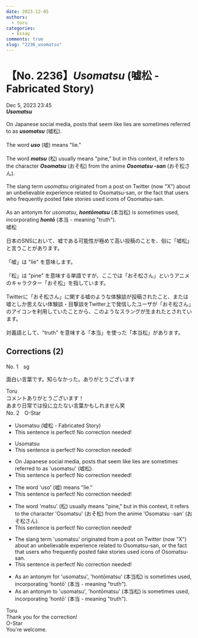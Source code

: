 ```yaml
---
date: 2023-12-05
authors:
  - toru
categories:
  - Essay
comments: true
slug: "2236_usomatsu"
---
```


# 【No. 2236】<strong><em>Usomatsu</strong></em> (嘘松 - Fabricated Story)
<div class="date">Dec 5, 2023 23:45</div>
<div id="post"><div id="body_show_ori">
<strong><em>Usomatsu</strong></em><br/><br/>On Japanese social media, posts that seem like lies are sometimes referred to as <strong><em>usomatsu</em></strong> (嘘松).<br/><br/>The word <strong><em>uso</em></strong> (嘘) means "lie."<br/><br/>The word <strong><em>matsu</em></strong> (松) usually means "pine," but in this context, it refers to the character <strong><em>Osomatsu</em></strong> (おそ松) from the anime <strong><em>Osomatsu -san</em></strong> (おそ松さん).<br/><br/>The slang term <em>usomatsu</em> originated from a post on Twitter (now "X") about an unbelievable experience related to Osomatsu-san, or the fact that users who frequently posted fake stories used icons of Osomatsu-san.<br/><br/>As an antonym for <em>usomatsu</em>, <strong><em>hontōmatsu</em></strong> (本当松) is sometimes used, incorporating <strong><em>hontō</em></strong> (本当 - meaning "truth").
</div></div>

<!-- more -->

<div id="post_ja"><div id="body_show_mo">
嘘松<br/><br/>日本のSNSにおいて、嘘である可能性が極めて高い投稿のことを、俗に「嘘松」と言うことがあります。<br/><br/>「嘘」は "lie" を意味します。<br/><br/>「松」は "pine" を意味する単語ですが、ここでは「おそ松さん」というアニメのキャラクター「おそ松」を指しています。<br/><br/>Twitterに「おそ松さん」に関する嘘のような体験談が投稿されたこと、または嘘としか思えない体験談・目撃談をTwitter上で発信したユーザが「おそ松さん」のアイコンを利用していたことから、このようなスラングが生まれたとされています。<br/><br/>対義語として、"truth" を意味する「本当」を使った「本当松」があります。
</div></div>

## Corrections (2)
<div id="block"><div class="first_name"> No. 1　<span class="just_name">sg</span></div><div id="block2">
<p class="comment_small">
 面白い言葉です。知らなかった。ありがとうございます
</p>

</div><div class="name"><span class="just_name">Toru</span><br>
コメントありがとうございます！<br/>あまり日常では役に立たない言葉かもしれません笑
</div>
</div>
<div id="block"><div class="first_name"> No. 2　<span class="just_name">O-Star</span></div><div id="block2">
<ul class="correction_field">
<li class="incorrect">Usomatsu (嘘松 - Fabricated Story)</li>
<li class="corrected perfect">This sentence is perfect! No correction needed!</li>
</ul>
<ul class="correction_field">
<li class="incorrect">Usomatsu</li>
<li class="corrected perfect">This sentence is perfect! No correction needed!</li>
</ul>
<ul class="correction_field">
<li class="incorrect">On Japanese social media, posts that seem like lies are sometimes referred to as 'usomatsu' (嘘松).</li>
<li class="corrected perfect">This sentence is perfect! No correction needed!</li>
</ul>
<ul class="correction_field">
<li class="incorrect">The word 'uso' (嘘) means "lie."</li>
<li class="corrected perfect">This sentence is perfect! No correction needed!</li>
</ul>
<ul class="correction_field">
<li class="incorrect">The word 'matsu' (松) usually means "pine," but in this context, it refers to the character 'Osomatsu' (おそ松) from the anime 'Osomatsu -san' (おそ松さん).</li>
<li class="corrected perfect">This sentence is perfect! No correction needed!</li>
</ul>
<ul class="correction_field">
<li class="incorrect">The slang term 'usomatsu' originated from a post on Twitter (now "X") about an unbelievable experience related to Osomatsu-san, or the fact that users who frequently posted fake stories used icons of Osomatsu-san.</li>
<li class="corrected perfect">This sentence is perfect! No correction needed!</li>
</ul>
<ul class="correction_field">
<li class="incorrect">As an antonym for 'usomatsu', 'hontōmatsu' (本当松) is sometimes used, incorporating 'hontō' (本当 - meaning "truth").</li>
<li class="corrected correct">
As an antonym<span class="f_bold"> to</span> 'usomatsu', 'hontōmatsu' (本当松) is sometimes used, incorporating 'hontō' (本当 - meaning "truth").
</li>
</ul>
</div><div class="name"><span class="just_name">Toru</span><br>
Thank you for the correction!
</div>
<div class="name"><span class="just_name">O-Star</span><br>
You're welcome.
</div>
</div>
